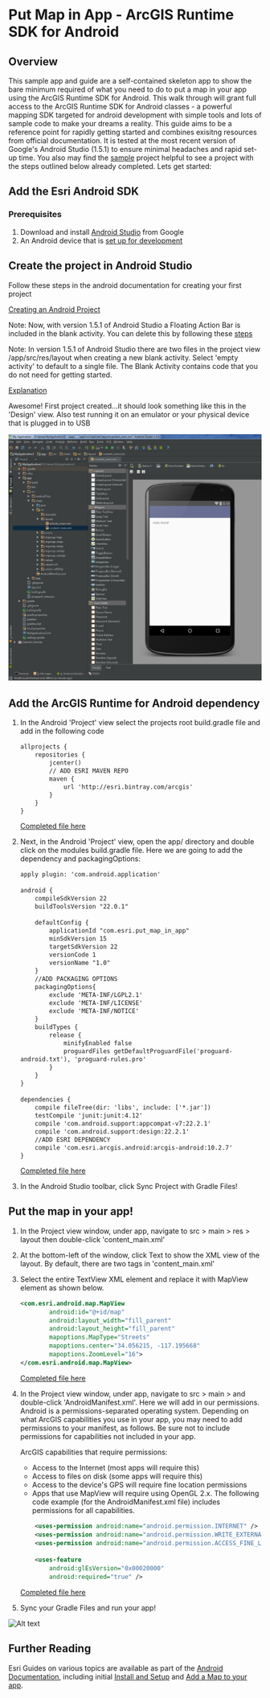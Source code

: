 # Put Map in App - ArcGIS Runtime SDK for Android


## Overview

This sample app and guide are a self-contained skeleton app to show the bare minimum required of what you need to do to put a map in your app using the ArcGIS Runtime SDK for Android.  This walk through will grant full access to the ArcGIS Runtime SDK for Android classes - a powerful mapping SDK targeted for android development with simple tools and lots of sample code to make your dreams a reality.  This guide aims to be a reference point for rapidly getting started and combines exisitng resources from official documentation.  It is tested at the most recent version of Google's Android Studio (1.5.1) to ensure minimal headaches and rapid set-up time.  You also may find the [sample](put_map_in_app/sample) project helpful to see a project with the steps outlined below already completed.  Lets get started:



## Add the Esri Android SDK


### Prerequisites

1. Download and install [Android Studio][android-studio] from Google
2. An Android device that is [set up for development][developer-enabled-device]


## Create the project in Android Studio

Follow these steps in the android documentation for creating your first project

[Creating an Android Project][first-project]

Note: Now, with version 1.5.1 of Android Studio a Floating Action Bar is included in the blank activity.  You can delete this by following these [steps][floating-action] 

Note: In version 1.5.1 of Android Studio there are two files in the project view /app/src/res/layout when creating a new blank activity.  Select 'empty activity' to default to a single file.  The Blank Activity contains code that you do not need for getting started.

[Explanation][two-xml-files]

Awesome! First project created...it should look something like this in the 'Design' view.  Also test running it on an emulator or your physical device that is plugged in to USB

![Alt text](help_images/firstApp.jpg?raw=true "Optional Title")

## Add the ArcGIS Runtime for Android dependency

1. In the Android 'Project' view select the projects root build.gradle file and add in the following code

    ```
    allprojects {
        repositories {
            jcenter()
            // ADD ESRI MAVEN REPO
            maven {
                url 'http://esri.bintray.com/arcgis'
            }
        }
    }
    ```

    [Completed file here](put_map_in_app/sample/build.gradle)

2. Next, in the Android 'Project' view, open the app/ directory and double click on the modules build.gradle file.  Here we are going to add the dependency and packagingOptions:

    ```
    apply plugin: 'com.android.application'
    
    android {
        compileSdkVersion 22
        buildToolsVersion "22.0.1"
    
        defaultConfig {
            applicationId "com.esri.put_map_in_app"
            minSdkVersion 15
            targetSdkVersion 22
            versionCode 1
            versionName "1.0"
        }
        //ADD PACKAGING OPTIONS
        packagingOptions{
            exclude 'META-INF/LGPL2.1'
            exclude 'META-INF/LICENSE'
            exclude 'META-INF/NOTICE'
        }
        buildTypes {
            release {
                minifyEnabled false
                proguardFiles getDefaultProguardFile('proguard-android.txt'), 'proguard-rules.pro'
            }
        }
    }
    
    dependencies {
        compile fileTree(dir: 'libs', include: ['*.jar'])
        testCompile 'junit:junit:4.12'
        compile 'com.android.support:appcompat-v7:22.2.1'
        compile 'com.android.support:design:22.2.1'
        //ADD ESRI DEPENDENCY
        compile 'com.esri.arcgis.android:arcgis-android:10.2.7'
    }
    ```
    [Completed file here](put_map_in_app/sample/app/build.gradle)

3. In the Android Studio toolbar, click Sync Project with Gradle  Files!


## Put the map in your app!

1. In the Project view window, under app, navigate to src > main > res > layout then double-click 'content_main.xml' 
2. At the bottom-left of the window, click Text to show the XML view of the layout.  By default, there are two tags in 'content_main.xml'
3. Select the entire TextView XML element and replace it with MapView element as shown below.  

    ```xml
    <com.esri.android.map.MapView
            android:id="@+id/map"
            android:layout_width="fill_parent"
            android:layout_height="fill_parent"
            mapoptions.MapType="Streets"
            mapoptions.center="34.056215, -117.195668"
            mapoptions.ZoomLevel="16">
    </com.esri.android.map.MapView>
    ```
    [Completed file here](put_map_in_app/sample/app/src/main/res/layout/content_main.xml)

4. In the Project view window, under app, navigate to src > main > and double-click 'AndroidManifest.xml'.  Here we will add in our permissions.  Android is a permissions-separated operating system. Depending on what ArcGIS capabilities you use in your app, you may need to add permissions to your manifest, as follows. Be sure not to include permissions for capabilities not included in your app.

    ArcGIS capabilities that require permissions:
    
    - Access to the Internet (most apps will require this)
    - Access to files on disk (some apps will require this)
    - Access to the device's GPS will require fine location permissions
    - Apps that use MapView will require using OpenGL 2.x.
    The following code example (for the AndroidManifest.xml file) includes permissions for all capabilities. 

    ```xml
        <uses-permission android:name="android.permission.INTERNET" />
        <uses-permission android:name="android.permission.WRITE_EXTERNAL_STORAGE" />
        <uses-permission android:name="android.permission.ACCESS_FINE_LOCATION" />
    
        <uses-feature
            android:glEsVersion="0x00020000"
            android:required="true" />
    ```
    [Completed file here](put_map_in_app/sample/app/src/main/AndroidManifest.xml)

5. Sync your Gradle Files and run your app!

![Alt text](http://i.imgur.com/vIf0lAD.gif?raw=true "Optional Title")
## Further Reading
Esri Guides on various topics are available as part of the [Android Documentation][android-docs], including initial [Install and Setup][install-setup] and [Add a Map to your app][add-map-to-app].

[android-docs]: https://developers.arcgis.com/android/guide/welcome-to-the-help-for-arcgis-runtime-sdk-for-android.htm
[install-setup]: https://developers.arcgis.com/android/guide/install-and-set-up.htm
[add-map-to-app]: https://developers.arcgis.com/android/guide/develop-your-first-map-app.htm
[android-studio]: https://developer.android.com/sdk/index.html
[developer-enabled-device]: http://developer.android.com/tools/device.html
[first-project]: http://developer.android.com/training/basics/firstapp/creating-project.html
[floating-action]: http://stackoverflow.com/questions/33205146/how-to-remove-email-icon-from-android-studio-emulation
[two-xml-files]: http://stackoverflow.com/questions/32880722/what-is-the-role-of-content-main-xml-in-android-studio-1-4
